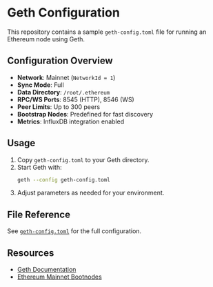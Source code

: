 # Geth Configuration

This repository contains a sample `geth-config.toml` file for running an Ethereum node using Geth.

## Configuration Overview

- **Network**: Mainnet (`NetworkId = 1`)
- **Sync Mode**: Full
- **Data Directory**: `/root/.ethereum`
- **RPC/WS Ports**: 8545 (HTTP), 8546 (WS)
- **Peer Limits**: Up to 300 peers
- **Bootstrap Nodes**: Predefined for fast discovery
- **Metrics**: InfluxDB integration enabled

## Usage

1. Copy `geth-config.toml` to your Geth directory.
2. Start Geth with:
    ```sh
    geth --config geth-config.toml
    ```
3. Adjust parameters as needed for your environment.

## File Reference

See [`geth-config.toml`](./geth-config.toml) for the full configuration.

## Resources

- [Geth Documentation](https://geth.ethereum.org/docs/)
- [Ethereum Mainnet Bootnodes](https://github.com/ethereum/go-ethereum/wiki/Bootnodes)
